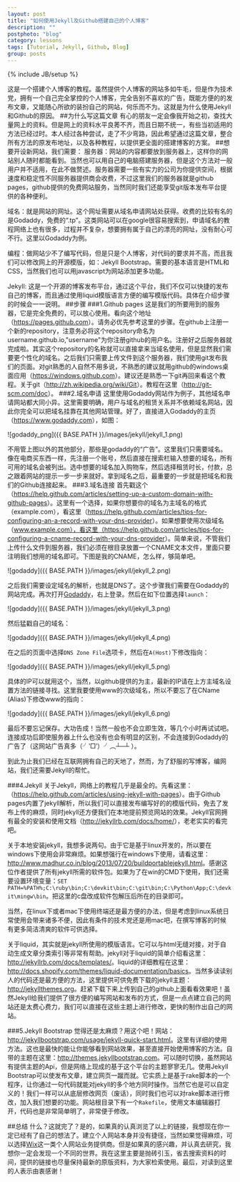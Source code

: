 ```yaml
---
layout: post
title: "如何使用Jekyll及Github搭建自己的个人博客"
description: ""
postphoto: "blog"
category: lessons
tags: [Tutorial, Jekyll, Github, Blog]
group: posts
---
```

{% include JB/setup %}

这是一个搭建个人博客的教程。虽然提供个人博客的网站多如牛毛，但是作为技术党，拥有一个自己完全掌控的个人博客，完全告别不喜欢的广告，既能方便的的发布文章，又能随心所欲的装扮自己的网站，何乐而不为。这就是为什么使用Jekyll和Github的原因。
##为什么写这篇文章
有心的朋友一定会像我开始之初，查找大量网上的资料。但是网上的资料水平良莠不齐，而且日期不统一，有些当初适用的方法已经过时。本人经过各种尝试，走了不少弯路，因此希望通过这篇文章，整合所有方法的原发布地址，以及各种教程，以提供更全面的搭建博客的方案。
##想要开设新网站，我们需要：
服务器：网站的内容都要放到服务器上，这样你的网站别人随时都能看到。当然也可以用自己的电脑搭建服务器，但是这个方法对一般用户并不适用，在此不做赘述。服务器需要一些有实力的公司为你提供空间，根据速度和稳定性不同服务器提供商会收费，不过这里我们的服务器就是github pages，github提供的免费网站服务，当然同时我们还能享受git版本发布平台提供的各种便利。

域名：就是网站的网址。这个网址需要从域名申请网站处获得。收费的比较有名的是Godaddy，免费的“.tp”。这类网站可以在google很容易搜索到，申请域名的教程网络上也有很多，过程并不复杂，想要拥有属于自己的漂亮的网址，没有耐心可不行。这里以Godaddy为例。

编程：做网站少不了编写代码，但是只是个人博客，对代码的要求并不高，而且我们可以修改网上的开源模版，如：Jekyll Bootstrap。需要的基本语言是HTML和CSS，当然我们也可以用javascript为网站添加更多功能。

Jekyll: 这是一个开源的博客发布平台，通过这个平台，我们不仅可以快捷的发布自己的博客，而且通过使用liquid模版语言方便的编写模版代码。具体在介绍步骤的时候会一一说明。
##步骤
###1.Github pages
这是我们的所要用到的服务器，它是完全免费的，可以放心使用。看向这个地址（<https://pages.github.com>）。请务必优先参考这里的步骤。在github上注册一个新的repository，注意务必将这个repository命名为username.github.io,"username"为你注册github的用户名。注册好之后服务器就完成啦。其实这个repository的名称就可以直接拿来当域名使用，但是显然我们需要更个性化的域名。之后我们只需要上传文件到这个服务器，我们使用git发布我们的页面。对git熟悉的人自然不用多说，不熟悉的建议就用github的windows桌面应用（<https://windows.github.com>）。建议还是熟悉一下git再回来看这个教程。关于git（<http://zh.wikipedia.org/wiki/Git>）。教程在这里（<http://git-scm.com/doc>）。
###2.域名申请
这里使用Godaddy网站作为例子，其他域名申请网站都大同小异。这里需要明确，用户与域名的租赁关系并不依赖域名网站，因此你完全可以把域名挂靠在其他网站管理。好了，直接进入Godaddy的主页（<https://www.godaddy.com>），如图：

![godaddy_png]({{ BASE.PATH }}/images/jekyll/jekyll_1.png)

不用管上图以外的其他部分，那些是godaddy的“广告”。这里我们只需要域名。像在电商买东西一样，先注册一个账号，然后直接在搜索栏输入想要的域名，所有可用的域名会被列出。选中想要的域名加入购物车，然后选择租赁时长，付款，总之跟着网站的提示一步一步来就好。拿到域名之后，最重要的一步就是把域名和我们的Github连接起来。
###3.域名连接
首先戳这个（<https://help.github.com/articles/setting-up-a-custom-domain-with-github-pages>）。这里有一个选择，如果你想要你的域名为主域名的格式（example.com），看这里（<https://help.github.com/articles/tips-for-configuring-an-a-record-with-your-dns-provider>）。如果想要使用次级域名（www.example.com），看这里（<https://help.github.com/articles/tips-for-configuring-a-cname-record-with-your-dns-provider>）。简单来说，不管我们上传什么文件到服务器，我们必须在根目录放置一个CNAME文本文件，里面只要注明我们想用的域名即可。下图是我的CNAME，怎么样，够简单吧。

![godaddy]({{ BASE.PATH }}/images/jekyll/jekyll_2.png)

之后我们需要设定域名的解析，也就是DNS了。这个步骤我们需要在Godaddy的网站完成。再次打开[Godaddy](http://www.godaddy.com)，右上登录。然后在如下位置选择`launch`：

![godaddy]({{ BASE.PATH }}/images/jekyll/jekyll_3.png)

然后猛戳自己的域名：

![godaddy]({{ BASE.PATH }}/images/jekyll/jekyll_4.png)

在之后的页面中选择`DNS Zone File`选项卡，然后在`A(Host)`下修改指向：

![godaddy]({{ BASE.PATH }}/images/jekyll/jekyll_5.png)

具体的IP可以就用这个，当然，以github提供的为主，最新的IP请在上方主域名设置方法的链接寻找。这里我要使用www的次级域名，所以不要忘了在CName (Alias)下修改www的指向：

![godaddy]({{ BASE.PATH }}/images/jekyll/jekyll_6.png)

最后不要忘记保存。大功告成！当然一般也不会立即生效，等几个小时再试试吧。连接成功后即使服务器上什么也没有也会有明显的区别，不会连接到Godaddy的广告了（这网站广告真多（╯‵□′）╯︵┴─┴ ）。

到此为止我们已经在互联网拥有自己的天地了，然而，为了舒服的写博客，编网站，我们还需要Jekyll的帮忙。

###4.Jekyll
关于Jekyll，网络上的教程几乎是最全的。先看这里：（<https://help.github.com/articles/using-jekyll-with-pages>）。由于Github pages内置了jekyll解析，所以我们可以直接发布编写好的的模版代码，免去了发布上传的麻烦，同时jekyll还方便我们在本地提前预览网站的效果。Jekyll官网拥有最全的安装和使用文档（<http://jekyllrb.com/docs/home/>），老老实实的看完吧。

关于本地安装jekyll，我想多说两句。由于它是基于linux开发的，所以要在windows下使用会非常麻烦。如果想强行在windows下使用，请看这里：<http://www.madhur.co.in/blog/2013/07/20/buildportablejekyll.html>。感谢这位作者提供了所有jekyll所需的软件包。如果为了在win的CMD下使用，我们还需要设置环境变量：`SET PATH=%PATH%;C:\ruby\bin;C:\devkit\bin;C:\git\bin;C:\Python\App;C:\devkit\mingw\bin`。把这里的c盘改成软件包解压后所在的目录即可。

当然，在linux下或者mac下使用终端还是最方便的办法，但是考虑到linux系统日常使用会带来诸多不便，因此有条件的技术党还是用mac吧，在撰写博客的时候有更多简洁清爽的软件可供选择。

关于liquid，其实就是jekyll所使用的模版语言。它可以与html无缝对接，对于自动生成文章分类索引等非常有帮助。jekyll对于liquid的简单介绍看这里：<http://jekyllrb.com/docs/templates/>。liquid的详细教程在这里：<http://docs.shopify.com/themes/liquid-documentation/basics>。当然多读读别人的代码还是最方便的方法，这里提供可供免费下载的jekyll主题：<http://jekyllthemes.org>。赶紧下载下来上传到自己的github上面看看效果吧！虽然Jekyll给我们提供了很方便的编写网站和发布的方式，但是一点点建立自己的网站还是太费心费力，我们可以直接在这些主题上进行修改，更快的制作出自己的网站。

###5.Jekyll Bootstrap
觉得还是太麻烦？用这个吧！网站：<http://jekyllbootstrap.com/usage/jekyll-quick-start.html>。这里有详细的使用方法。这也是最快的能让你能够看到网站效果，甚至直接开始使用博客的方法。自带的主题在这里：<http://themes.jekyllbootstrap.com>。可以随时切换，虽然网站有提供主题的Api，但是网络上现成的基于这个平台的主题寥寥无几。使用Jekyll Bootstrap可以使发布文章，建立网页一蹴而就。它实质上是基于rake脚本的一个程序，让你通过一句代码就能对jekyll的多个地方同时操作。当然它也是可以自定义的！我们一样可以从底层修改网页（废话），同时我们也可以对rake脚本进行修改，加入我们想要的功能。网站根目录下有一个`Rakefile`，使用文本编辑器打开，代码也是非常简单明了，非常便于修改。

##总结
什么？这就完了？是的，如果真的认真浏览了以上的链接，我想现在你一定已经有了自己的想法了。建立个人网站本身并没有捷径，当然如果觉得麻烦，可以选择[Wix](http://www.wix.com)这一类个人网站业务提供商。但是如果真的感兴趣，并认真去研究，我想你一定会发现一个不同的世界。我在这里主要是抛砖引玉，省去搜索资料的时间，提供的链接也尽量保持最新的原版资料，为大家检索使用。最后，对读到这里的人表示由衷感谢！